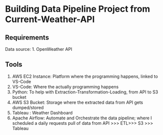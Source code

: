 # Building Data Pipeline Project from Current-Weather-API

## Requirements
Data source: 1. OpenWeather API

## Tools
1. AWS EC2 Instance: Platform where the programming happens, linked to VS-Code
2. VS-Code: Where the actually programming happens
3. Python: To help with Extraction-Transformation-Loading, from API to S3 bucket
4. AWS S3 Bucket: Storage where the extracted data from API gets dumped/stored
5. Tableau : Weather Dashboard
6. Apache Airflow: Automate and Orchestrate the data pipeline; where I scheduled a daily requests pull of data from API >>> ETL>>> S3 >>> Tableau
